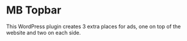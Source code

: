 # MB Topbar

This WordPress plugin creates 3 extra places for ads, one on top of the website and two on each side.
